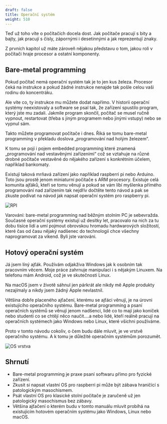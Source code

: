 ```yaml
---
draft: false
title: Operační systém
weight: 510
---
```


Teď už toho víte o počítačích docela dost. Jak počítače pracují s bity a bajty, jak pracují s čísly, zápornými i desetinnými a jak reprezentují znaky.

Z prvních kapitol už máte zároveň nějakou představu o tom, jakou roli v počítači hraje procesor a ostatní komponenty.

## Bare-metal programming

Pokud počítač nemá operační systém tak je to jen kus železa. Procesor čeká na instrukce a pokud žádné instrukce nenajde tak pošle celou vaši rodinu do koncentráku.

Ale víte co, ty instrukce mu můžete dodat napřímo. V historii operační systémy neexistovaly a software se psal tak, že zařízení spustilo program, který jste mu zadali. Jakmile program skončil, počítač se musel ručně vypnout, restartovat (třeba s jiným programem nebo jinými vstupy) nebo se vypnul sám.

Takto můžete programovat počítače i dnes. Říká se tomu bare-metal programming v překladu doslova „programování nad holým železem“.

K tomu se pojí i pojem embedded programming které znamená „programování nad vestavěnými zařízeními“ což se vztahuje na různé drobné počítače vestavěné do nějakého zařízení s konkrétním účelem, například bankomaty.

Existují taková mrňavá zařízení jako například raspberri pi nebo Arduino. Toto jsou prostě jenom miniaturní počítače s ARM procesory. Existuje celá komunita ajťáků, kteří se tomu věnují a pokud se vám líbí myšlenka přímého programování nad zařízením tak nejdřív dočtěte tento návod a pak se zkuste podívat na návod jak napsat operační systém pro raspberry pi.

![RPI](/jak-se-stat-ajtakem/os-vrstva/rpi.jpg)

Varování: bare-metal programming nad běžným stolním PC je sebevražda. Současné operační systémy existují už desítky let, pracovalo na nich za tu dobu tisíce lidí a umí pojmout obrovskou hromadu hardwarových složitostí, které čas od času nějaký nadšenec do technologií chce všechny naprogramovat za víkend. Byli jste varováni.

## Hotový operační systém

Já jsem líný ajťák. Používám odjakživa Windows jak k osobním tak pracovním věcem. Moje práce zahrnuje manipulaci i s nějakým Linuxem. Na telefonu mám Android, což je ve skutečnosti Linux.

Na macOS jsem v životě sáhnul jen párkrát ale nikdy mě Apple produkty nezajímaly a nikdy jsem žádný Apple nevlastnil.

Většina dobře placeného ajťačení, kterému se ajťáci věnují, je na úrovni existujícího operačního systému. Bare-metal programming a psaní operačních systémů se věnují jenom nadšenci, lidé co to mají jako koníček nebo studenti co se chtějí něco naučit….a nebo lidé, kteří reálně pracují na operačních systémech jako Windows nebo Linux, které všichni používáme.

Proto v tomto návodu cokoliv, o čem budu dále mluvit, je ve vrstvě operačního systému. A k tomu je důležité operačním systémům porozumět.


![OS vrstva](/jak-se-stat-ajtakem/os-vrstva/os-vrstva.png)


## Shrnutí

- Bare-metal programming je praxe psaní softwaru přímo pro fyzické zařízení.
- Zkusit si napsat vlastní OS pro raspberri pi může být zábava hraničící s patologickým masochismem.
- Psát vlastní OS pro klasické stolní počítače je zaručeně už jen patologický masochismus bez zábavy.
- Většina ajťačení o kterém budu v tomto manuálu mluvit probíhá na existujícím hotovém operačním systému jako Windows, Linux nebo macOS.